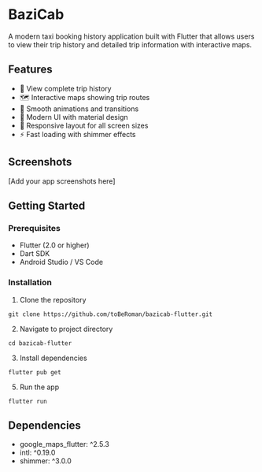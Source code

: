 # BaziCab

A modern taxi booking history application built with Flutter that allows users to view their trip history and detailed trip information with interactive maps.

## Features

- 🚗 View complete trip history
- 🗺️ Interactive maps showing trip routes
- 💫 Smooth animations and transitions
- 🎨 Modern UI with material design
- 📱 Responsive layout for all screen sizes
- ⚡ Fast loading with shimmer effects

## Screenshots

[Add your app screenshots here]

## Getting Started

### Prerequisites

- Flutter (2.0 or higher)
- Dart SDK
- Android Studio / VS Code

### Installation

1. Clone the repository
```console
git clone https://github.com/toBeRoman/bazicab-flutter.git
```

2. Navigate to project directory
```console
cd bazicab-flutter
```

3. Install dependencies
```console
flutter pub get
```

5. Run the app

```console
flutter run
```

## Dependencies

- google_maps_flutter: ^2.5.3
- intl: ^0.19.0
- shimmer: ^3.0.0

